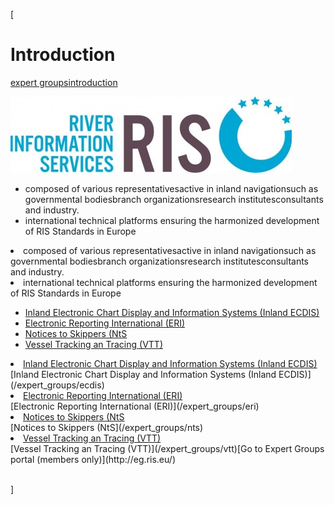 [

# Introduction

<a href="/expert_groups" style="text-transform:lowercase;">Expert Groups</a><a href="/expert_groups/introduction" style="text-transform:lowercase;">Introduction</a>  
  
![](/docs/Image/339/thumb_450x-_ris.jpg)  
  
  
  


*   composed of various representativesactive in inland navigationsuch as governmental bodiesbranch organizationsresearch institutesconsultants and industry.
*   international technical platforms ensuring the harmonized development of RIS Standards in Europe

<li>composed of various representativesactive in inland navigationsuch as governmental bodiesbranch organizationsresearch institutesconsultants and industry.</li><li>international technical platforms ensuring the harmonized development of RIS Standards in Europe</li>  
  
  
  
  


*   [Inland Electronic Chart Display and Information Systems (Inland ECDIS)](/expert_groups/ecdis)
*   [Electronic Reporting International (ERI)](/expert_groups/eri)
*   [Notices to Skippers (NtS](/expert_groups/nts)
*   [Vessel Tracking an Tracing (VTT)](/expert_groups/vtt)

<li><a href="/expert_groups/ecdis">Inland Electronic Chart Display and Information Systems (Inland ECDIS)</a></li>[Inland Electronic Chart Display and Information Systems (Inland ECDIS)](/expert_groups/ecdis)<li><a href="/expert_groups/eri">Electronic Reporting International (ERI)</a></li>[Electronic Reporting International (ERI)](/expert_groups/eri)<li><a href="/expert_groups/nts">Notices to Skippers (NtS</a></li>[Notices to Skippers (NtS](/expert_groups/nts)<li><a href="/expert_groups/vtt">Vessel Tracking an Tracing (VTT)</a></li>[Vessel Tracking an Tracing (VTT)](/expert_groups/vtt)[Go to Expert Groups portal (members only)](http://eg.ris.eu/)

<br type="_moz"/>



<br type="_moz"/>

]